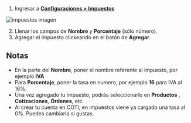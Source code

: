   

1. Ingresar a __[Configuraciones > Impuestos](https://b9.coti.mx/settings/taxes/)__

![impuestos imagen](https://coti-docs.s3.us-west-2.amazonaws.com/impuestos/agregar-impuestos-1.png)

2. Llenar los campos de **Nombre** y **Porcentaje** (sólo número).
3. Agregar el impuesto clickeando en el botón de **Agregar**.
## Notas

- En la parte del **Nombre**, poner el nombre referente al impuesto, por ejemplo **IVA**
- Para **Porcentaje**, poner la tasa en numero, por ejemplo **16** para IVA al 16%.
- Una vez agregado tu impuesto, podrás seleccionarlo en **Productos** , **Cotizaciones**, **Órdenes**, etc.
- Al crear tu cuenta en COTI, en impuestos viene ya cargado una tasa al 0%. Puedes cambiarla si gustas.